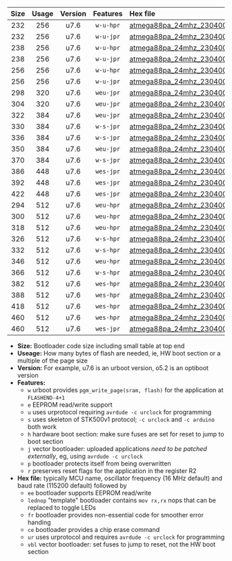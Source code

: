 |Size|Usage|Version|Features|Hex file|
|:-:|:-:|:-:|:-:|:--|
|232|256|u7.6|`w-u-hpr`|[atmega88pa_24mhz_230400bps_ur.hex](https://raw.githubusercontent.com/stefanrueger/urboot/main//atmega88pa_24mhz_230400bps_ur.hex)|
|232|256|u7.6|`w-u-jpr`|[atmega88pa_24mhz_230400bps_ur_vbl.hex](https://raw.githubusercontent.com/stefanrueger/urboot/main//atmega88pa_24mhz_230400bps_ur_vbl.hex)|
|238|256|u7.6|`w-u-hpr`|[atmega88pa_24mhz_230400bps_lednop_ur.hex](https://raw.githubusercontent.com/stefanrueger/urboot/main//atmega88pa_24mhz_230400bps_lednop_ur.hex)|
|238|256|u7.6|`w-u-jpr`|[atmega88pa_24mhz_230400bps_lednop_ur_vbl.hex](https://raw.githubusercontent.com/stefanrueger/urboot/main//atmega88pa_24mhz_230400bps_lednop_ur_vbl.hex)|
|256|256|u7.6|`w-u-hpr`|[atmega88pa_24mhz_230400bps_lednop_fr_ur.hex](https://raw.githubusercontent.com/stefanrueger/urboot/main//atmega88pa_24mhz_230400bps_lednop_fr_ur.hex)|
|256|256|u7.6|`w-u-jpr`|[atmega88pa_24mhz_230400bps_lednop_fr_ur_vbl.hex](https://raw.githubusercontent.com/stefanrueger/urboot/main//atmega88pa_24mhz_230400bps_lednop_fr_ur_vbl.hex)|
|298|320|u7.6|`weu-jpr`|[atmega88pa_24mhz_230400bps_ee_ur_vbl.hex](https://raw.githubusercontent.com/stefanrueger/urboot/main//atmega88pa_24mhz_230400bps_ee_ur_vbl.hex)|
|304|320|u7.6|`weu-jpr`|[atmega88pa_24mhz_230400bps_ee_lednop_ur_vbl.hex](https://raw.githubusercontent.com/stefanrueger/urboot/main//atmega88pa_24mhz_230400bps_ee_lednop_ur_vbl.hex)|
|322|384|u7.6|`weu-jpr`|[atmega88pa_24mhz_230400bps_ee_lednop_fr_ur_vbl.hex](https://raw.githubusercontent.com/stefanrueger/urboot/main//atmega88pa_24mhz_230400bps_ee_lednop_fr_ur_vbl.hex)|
|330|384|u7.6|`w-s-jpr`|[atmega88pa_24mhz_230400bps_vbl.hex](https://raw.githubusercontent.com/stefanrueger/urboot/main//atmega88pa_24mhz_230400bps_vbl.hex)|
|336|384|u7.6|`w-s-jpr`|[atmega88pa_24mhz_230400bps_lednop_vbl.hex](https://raw.githubusercontent.com/stefanrueger/urboot/main//atmega88pa_24mhz_230400bps_lednop_vbl.hex)|
|350|384|u7.6|`weu-jpr`|[atmega88pa_24mhz_230400bps_ee_lednop_fr_ce_ur_vbl.hex](https://raw.githubusercontent.com/stefanrueger/urboot/main//atmega88pa_24mhz_230400bps_ee_lednop_fr_ce_ur_vbl.hex)|
|370|384|u7.6|`w-s-jpr`|[atmega88pa_24mhz_230400bps_lednop_fr_vbl.hex](https://raw.githubusercontent.com/stefanrueger/urboot/main//atmega88pa_24mhz_230400bps_lednop_fr_vbl.hex)|
|386|448|u7.6|`wes-jpr`|[atmega88pa_24mhz_230400bps_ee_vbl.hex](https://raw.githubusercontent.com/stefanrueger/urboot/main//atmega88pa_24mhz_230400bps_ee_vbl.hex)|
|392|448|u7.6|`wes-jpr`|[atmega88pa_24mhz_230400bps_ee_lednop_vbl.hex](https://raw.githubusercontent.com/stefanrueger/urboot/main//atmega88pa_24mhz_230400bps_ee_lednop_vbl.hex)|
|422|448|u7.6|`wes-jpr`|[atmega88pa_24mhz_230400bps_ee_lednop_fr_vbl.hex](https://raw.githubusercontent.com/stefanrueger/urboot/main//atmega88pa_24mhz_230400bps_ee_lednop_fr_vbl.hex)|
|294|512|u7.6|`weu-hpr`|[atmega88pa_24mhz_230400bps_ee_ur.hex](https://raw.githubusercontent.com/stefanrueger/urboot/main//atmega88pa_24mhz_230400bps_ee_ur.hex)|
|300|512|u7.6|`weu-hpr`|[atmega88pa_24mhz_230400bps_ee_lednop_ur.hex](https://raw.githubusercontent.com/stefanrueger/urboot/main//atmega88pa_24mhz_230400bps_ee_lednop_ur.hex)|
|318|512|u7.6|`weu-hpr`|[atmega88pa_24mhz_230400bps_ee_lednop_fr_ur.hex](https://raw.githubusercontent.com/stefanrueger/urboot/main//atmega88pa_24mhz_230400bps_ee_lednop_fr_ur.hex)|
|326|512|u7.6|`w-s-hpr`|[atmega88pa_24mhz_230400bps.hex](https://raw.githubusercontent.com/stefanrueger/urboot/main//atmega88pa_24mhz_230400bps.hex)|
|332|512|u7.6|`w-s-hpr`|[atmega88pa_24mhz_230400bps_lednop.hex](https://raw.githubusercontent.com/stefanrueger/urboot/main//atmega88pa_24mhz_230400bps_lednop.hex)|
|346|512|u7.6|`weu-hpr`|[atmega88pa_24mhz_230400bps_ee_lednop_fr_ce_ur.hex](https://raw.githubusercontent.com/stefanrueger/urboot/main//atmega88pa_24mhz_230400bps_ee_lednop_fr_ce_ur.hex)|
|366|512|u7.6|`w-s-hpr`|[atmega88pa_24mhz_230400bps_lednop_fr.hex](https://raw.githubusercontent.com/stefanrueger/urboot/main//atmega88pa_24mhz_230400bps_lednop_fr.hex)|
|382|512|u7.6|`wes-hpr`|[atmega88pa_24mhz_230400bps_ee.hex](https://raw.githubusercontent.com/stefanrueger/urboot/main//atmega88pa_24mhz_230400bps_ee.hex)|
|388|512|u7.6|`wes-hpr`|[atmega88pa_24mhz_230400bps_ee_lednop.hex](https://raw.githubusercontent.com/stefanrueger/urboot/main//atmega88pa_24mhz_230400bps_ee_lednop.hex)|
|418|512|u7.6|`wes-hpr`|[atmega88pa_24mhz_230400bps_ee_lednop_fr.hex](https://raw.githubusercontent.com/stefanrueger/urboot/main//atmega88pa_24mhz_230400bps_ee_lednop_fr.hex)|
|460|512|u7.6|`wes-hpr`|[atmega88pa_24mhz_230400bps_ee_lednop_fr_ce.hex](https://raw.githubusercontent.com/stefanrueger/urboot/main//atmega88pa_24mhz_230400bps_ee_lednop_fr_ce.hex)|
|460|512|u7.6|`wes-jpr`|[atmega88pa_24mhz_230400bps_ee_lednop_fr_ce_vbl.hex](https://raw.githubusercontent.com/stefanrueger/urboot/main//atmega88pa_24mhz_230400bps_ee_lednop_fr_ce_vbl.hex)|

- **Size:** Bootloader code size including small table at top end
- **Useage:** How many bytes of flash are needed, ie, HW boot section or a multiple of the page size
- **Version:** For example, u7.6 is an urboot version, o5.2 is an optiboot version
- **Features:**
  + `w` urboot provides `pgm_write_page(sram, flash)` for the application at `FLASHEND-4+1`
  + `e` EEPROM read/write support
  + `u` uses urprotocol requiring `avrdude -c urclock` for programming
  + `s` uses skeleton of STK500v1 protocol; `-c urclock` and `-c arduino` both work
  + `h` hardware boot section: make sure fuses are set for reset to jump to boot section
  + `j` vector bootloader: uploaded applications *need to be patched externally*, eg, using `avrdude -c urclock`
  + `p` bootloader protects itself from being overwritten
  + `r` preserves reset flags for the application in the register R2
- **Hex file:** typically MCU name, oscillator frequency (16 MHz default) and baud rate (115200 default) followed by
  + `ee` bootloader supports EEPROM read/write
  + `lednop` "template" bootloader contains `mov rx,rx` nops that can be replaced to toggle LEDs
  + `fr` bootloader provides non-essential code for smoother error handing
  + `ce` bootloader provides a chip erase command
  + `ur` uses urprotocol and requires `avrdude -c urclock` for programming
  + `vbl` vector bootloader: set fuses to jump to reset, not the HW boot section
